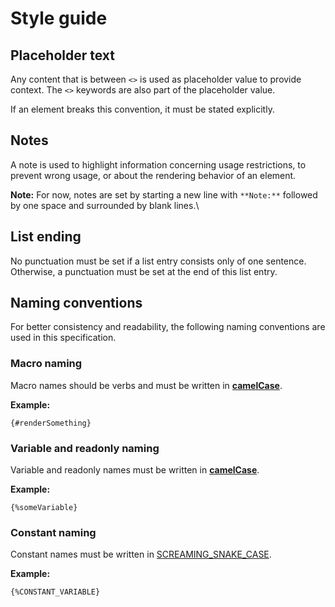 # Style guide
## Placeholder text

Any content that is between `<>` is used as placeholder value to provide context.
The `<>` keywords are also part of the placeholder value.

If an element breaks this convention, it must be stated explicitly. 

## Notes

A note is used to highlight information concerning usage restrictions, to prevent wrong usage, or about the rendering behavior of an element.

**Note:** For now, notes are set by starting a new line with `**Note:**` followed by one space and surrounded by blank lines.\

## List ending

No punctuation must be set if a list entry consists only of one sentence. Otherwise, a punctuation must be set at the end of this list entry.

## Naming conventions

For better consistency and readability, the following naming conventions are used in this specification.

### Macro naming

Macro names should be verbs and must be written in [**camelCase**](https://en.wikipedia.org/wiki/Camel_case).

**Example:**

```
{#renderSomething}
```

### Variable and readonly naming

Variable and readonly names must be written in [**camelCase**](https://en.wikipedia.org/wiki/Camel_case).

**Example:**

```
{%someVariable}
```

### Constant naming

Constant names must be written in [SCREAMING_SNAKE_CASE](https://en.wikipedia.org/wiki/SCREAMING_SNAKE_CASE).

**Example:**

```
{%CONSTANT_VARIABLE}
```
